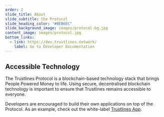 ```yaml
---
order: 2
slide_title: About
slide_subtitle: the Protocol
slide_heading_color: "#BEB6EC"
slide_background_image: images/protocol-bg.jpg
content_image: images/protocol.jpg
bottom_links:
  - link: https://dev.trustlines.network/
    label: Go to Developer Documentation
---
```


## Accessible Technology

The Trustlines Protocol is a blockchain-based technology stack that brings People Powered Money to life. Using secure, decentralised blockchain technology is important to ensure that Trustlines remains accessible to everyone.

Developers are encouraged to build their own applications on top of the Protocol. As an example, check out the white-label [Trustlines App](https://trustlines.app).
